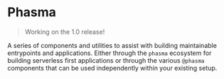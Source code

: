 # Phasma

> Working on the 1.0 release!

A series of components and utilities to assist with building maintainable entrypoints and applications.
Either through the `phasma` ecosystem for building serverless first applications or through the various `@phasma` components that can be used independently within your existing setup.
